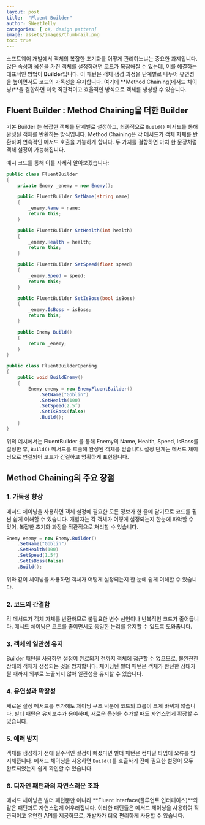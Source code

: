 ```yaml
---
layout: post
title:  "Fluent Builder"
author: SWeetJelly
categories: [ c#, design pattern]
image: assets/images/thumbnail.png
toc: true
---
```


소프트웨어 개발에서 객체의 복잡한 초기화를 어떻게 관리하느냐는 중요한 과제입니다. 많은 속성과 옵션을 가진 객체를 설정하려면 코드가 복잡해질 수 있는데, 이를 해결하는 대표적인 방법이 **Builder**입니다. 이 패턴은 객체 생성 과정을 단계별로 나누어 유연성을 높이면서도 코드의 가독성을 유지합니다. 여기에 **Method Chaining(메서드 체이닝)**을 결합하면 더욱 직관적이고 효율적인 방식으로 객체를 생성할 수 있습니다.

## Fluent Builder : Method Chaining을 더한 Builder

기본 Builder 는 복잡한 객체를 단계별로 설정하고, 최종적으로 `Build()` 메서드를 통해 완성된 객체를 반환하는 방식입니다. Method Chaining은 각 메서드가 객체 자체를 반환하여 연속적인 메서드 호출을 가능하게 합니다. 두 가지를 결합하면 마치 한 문장처럼 객체 설정이 가능해집니다.

예시 코드를 통해 이를 자세히 알아보겠습니다:

```csharp
public class FluentBuilder
{
    private Enemy _enemy = new Enemy();

    public FluentBuilder SetName(string name)
    {
        _enemy.Name = name;
        return this;
    }

    public FluentBuilder SetHealth(int health)
    {
        _enemy.Health = health;
        return this;
    }

    public FluentBuilder SetSpeed(float speed)
    {
        _enemy.Speed = speed;
        return this;
    }

    public FluentBuilder SetIsBoss(bool isBoss)
    {
        _enemy.IsBoss = isBoss;
        return this;
    }

    public Enemy Build()
    {
        return _enemy;
    }
}

public class FluentBuilderOpening
{
    public void BuildEnemy()
    {
        Enemy enemy = new EnemyFluentBuilder()
            .SetName("Goblin")
            .SetHealth(100)
            .SetSpeed(2.5f)
            .SetIsBoss(false)
            .Build();
    }
}
```

위의 예시에서는 FluentBuilder 를 통해 Enemy의 Name, Health, Speed, IsBoss를 설정한 후, `Build()` 메서드를 호출해 완성된 객체를 얻습니다. 설정 단계는 메서드 체이닝으로 연결되어 코드가 간결하고 명확하게 표현됩니다.

## Method Chaining의 주요 장점

### 1. **가독성 향상**

메서드 체이닝을 사용하면 객체 설정에 필요한 모든 정보가 한 줄에 담기므로 코드를 훨씬 쉽게 이해할 수 있습니다. 개발자는 각 객체가 어떻게 설정되는지 한눈에 파악할 수 있어, 복잡한 초기화 과정을 직관적으로 처리할 수 있습니다.

```csharp
Enemy enemy = new Enemy.Builder()
    .SetName("Goblin")
    .SetHealth(100)
    .SetSpeed(1.5f)
    .SetIsBoss(false)
    .Build();
```

위와 같이 체이닝을 사용하면 객체가 어떻게 설정되는지 한 눈에 쉽게 이해할 수 있습니다.

### 2. **코드의 간결함**

각 메서드가 객체 자체를 반환하므로 불필요한 변수 선언이나 반복적인 코드가 줄어듭니다. 메서드 체이닝은 코드를 줄이면서도 동일한 논리를 유지할 수 있도록 도와줍니다.

### 3. **객체의 일관성 유지**

Builder 패턴을 사용하면 설정이 완료되기 전까지 객체에 접근할 수 없으므로, 불완전한 상태의 객체가 생성되는 것을 방지합니다. 체이닝된 빌더 패턴은 객체가 완전한 상태가 될 때까지 외부로 노출되지 않아 일관성을 유지할 수 있습니다.

### 4. **유연성과 확장성**

새로운 설정 메서드를 추가해도 체이닝 구조 덕분에 코드의 흐름이 크게 바뀌지 않습니다. 빌더 패턴은 유지보수가 용이하며, 새로운 옵션을 추가할 때도 자연스럽게 확장할 수 있습니다.

### 5. **에러 방지**

객체를 생성하기 전에 필수적인 설정이 빠졌다면 빌더 패턴은 컴파일 타임에 오류를 방지해줍니다. 메서드 체이닝을 사용하면 `Build()`를 호출하기 전에 필요한 설정이 모두 완료되었는지 쉽게 확인할 수 있습니다.

### 6. **디자인 패턴과의 자연스러운 조화**

메서드 체이닝은 빌더 패턴뿐만 아니라 **Fluent Interface(플루언트 인터페이스)**와 같은 패턴과도 자연스럽게 어우러집니다. 이러한 패턴들은 메서드 체이닝을 사용하여 직관적이고 유연한 API를 제공하므로, 개발자가 더욱 편리하게 사용할 수 있습니다.
